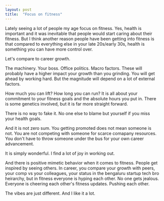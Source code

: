 ```yaml
---
layout: post
title:  "Focus on fitness"
---
```


Lately seeing a lot of people my age focus on fitness. Yes, health is important and it was inevitable that people would start caring about their fitness. But I think another reason people have been getting into fitness is that compared to everything else in your late 20s/early 30s, health is something you can have more control over.

Let's compare to career growth.

The machinery. Your boss. Office politics. Macro factors. These will probably have a higher impact your growth than you grinding. You will get ahead by working hard. But the magnitude will depend on a lot of external factors.


How much you can lift? How long you can run? It is all about your commitment to your fitness goals and the absolute hours you put in. There is some genetics involved, but it is far more straight forward.

There is no way to fake it. No one else to blame but yourself if you miss your health goals.

And it is not zero sum. You getting promoted does not mean someone is not. You are not competing with someone for scarce comapany resources. You don't have to throw someone under the bus for your own career advancement.

It is simply wonderful. I find a lot of joy in working out.

And there is positive mimetic behavior when it comes to fitness. People get inspired by seeing others. In career, you compare your growth with peers, your comp vs your colleagues, your status in the bengaluru startup tech bro heirarchy, but in fitness everyone is hyping each other. No one gets jealous. Everyone is cheering each other's fitness updates. Pushing each other.

The vibes are just different. And I like it a lot.
